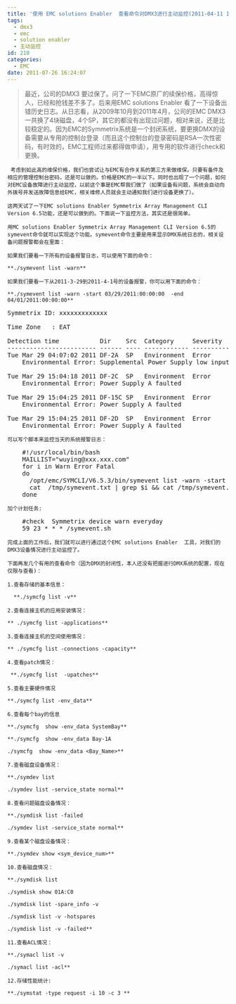 ```yaml
---
title: '使用 EMC solutions Enabler  查看命令对DMX3进行主动监控(2011-04-11 13:36:20)'
tags:
  - dmx3
  - emc
  - solution enabler
  - 主动监控
id: 210
categories:
  - EMC
date: 2011-07-26 16:24:07
---
```


> 最近，公司的DMX3 要过保了。问了一下EMC原厂的续保价格，高得惊人，已经和抢钱差不多了。后来用EMC solutions Enabler 看了一下设备出错历史日志。从日志看，从2009年10月到2011年4月，公司的EMC DMX3 一共换了4块磁盘，4个SP，其它的都没有出现过问题，相对来说，还是比较稳定的。因为EMC的Symmetrix系统是一个封闭系统，要更换DMX的设备需要从专用的控制台登录（而且这个控制台的登录密码是RSA一次性密码，有时效的，EMC工程师过来都得做申请），用专用的软件进行check和更换。

     考虑到如此高的维保价格，我们也尝试让与EMC有合作关系的第三方来做维保。只要有备件及相应的管理控制台密码，还是可以做的。价格是EMC的一半以下。同时也出现了一个问题，如何对EMC设备故障进行主动监控，以前这个事是EMC帮我们做了（如果设备有问题，系统会自动向外拨号并发送故障信息给EMC，相关维修人员就会主动通知我们进行设备更换了）。

    这两天试了一下EMC solutions Enabler Symmetrix Array Management CLI Version 6.5功能，还是可以做到的。下面说一下监控方法，其实还是很简单。

    用MC solutions Enabler Symmetrix Array Management CLI Version 6.5的 symevent命令就可以实现这个功能。symevent命令主要是用来显示DMX系统日志的，相关设备问题报警都会在里面：

    如果我们要看一下所有的设备报警日志，可以使用下面的命令：

    **./symevent list -warn**

    如果我们要看一下从2011-3-29到2011-4-1号的设备报警，你可以用下面的命令：

    **./symevent list -warn -start 03/29/2011:00:00:00  -end 04/01/2011:00:00:00**
<pre class="blush: php">
Symmetrix ID: xxxxxxxxxxxxx

Time Zone   : EAT

Detection time           Dir    Src  Category     Severity     Error Num
------------------------ ------ ---- ------------ ------------ ----------
Tue Mar 29 04:07:02 2011 DF-2A  SP   Environment  Error        0x0070
    Environmental Error: Supplemental Power Supply low input AC Voltage

Tue Mar 29 15:04:18 2011 DF-2C  SP   Environment  Error        0x0066
    Environmental Error: Power Supply A faulted

Tue Mar 29 15:04:25 2011 DF-15C SP   Environment  Error        0x0066
    Environmental Error: Power Supply A faulted

Tue Mar 29 15:04:25 2011 DF-2D  SP   Environment  Error        0x0066
    Environmental Error: Power Supply A faulted   
</pre>
    可以写个脚本来监控当天的系统报警日志：
<pre class="blush: php">
    #!/usr/local/bin/bash
    MAILLIST="wuying@xxx.xxx.com"
    for i in Warn Error Fatal
    do
      /opt/emc/SYMCLI/V6.5.3/bin/symevent list -warn -start `date +%x:00:00:00` -end `date +%x:23:59:00` > /tmp/symevent.txt
      cat  /tmp/symevent.txt | grep $i && cat /tmp/symevent.txt   | mailx -s "Symmetrix Device $i" ${MAILLIST}
    done
</pre>
    加个计划任务:
<pre class="blush: php">
    #check  Symmetrix device warn everyday 
    59 23 * * * /symevent.sh
</pre>

    完成上面的工作后，我们就可以进行通过这个EMC solutions Enabler  工具，对我们的DMX3设备情况进行主动监控了。

    下面再发几个有用的查看命令（因为DMX的封闭性，本人还没有把握进行DMX系统的配置，现在仅限与查看)：

    1.查看存储的基本信息：

      **./symcfg list -v**

    2.查看连接主机的应用安装情况：

    ** ./symcfg list -applications**

    3.查看连接主机的空间使用情况：

    ** ./symcfg list -connections -capacity**

    4.查看patch情况：

     **./symcfg list  -upatches**

    5.查看主要硬件情况

    **./symcfg list -env_data**

    6.查看每个bay的信息

    **./symcfg  show -env_data SystemBay**

    **./symcfg  show -env_data Bay-1A

    ./symcfg  show -env_data <Bay_Name>**

    7.查看磁盘设备情况：

    **./symdev list

    ./symdev list -service_state normal**

    8.查看问题磁盘设备情况：

    **./symdisk list -failed

    ./symdev list -service_state normal**

    9.查看某个磁盘设备情况：

    **./symdev show <sym_device_num>**

    10.查看磁盘情况：

    **./symdisk list

    ./symdisk show 01A:C0

    ./symdisk list -spare_info -v

    ./symdisk list -v -hotspares

    ./symdisk list -v -failed**

    11.查看ACL情况：

    **./symacl list -v

    ./symacl list -acl**

    12.存储性能统计:

    **./symstat -type request -i 10 -c 3 **

         